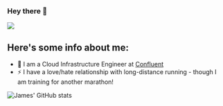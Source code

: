 ### Hey there 👋

![](https://komarev.com/ghpvc/?username=james0209)

## Here's some info about me:

- 🔭 I am a Cloud Infrastructure Engineer at [Confluent](https://www.confluent.io/en-gb/)
- ⚡ I have a love/hate relationship with long-distance running - though I am training for another marathon!

![James' GitHub stats](https://github-readme-stats.vercel.app/api?username=james0209&count_private=true&include_all_commits&hide=stars&show_icons=true&theme=dracula)
